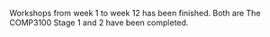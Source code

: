 Workshops from week 1 to week 12 has been finished. Both are The COMP3100 Stage 1 and 2 have been completed.
